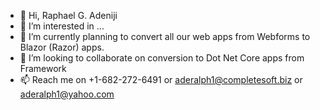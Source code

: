 - 👋 Hi, Raphael G. Adeniji
- 👀 I’m interested in ...
- 🌱 I’m currently planning to convert all our web apps from Webforms to Blazor (Razor) apps.
- 💞️ I’m looking to collaborate on conversion to Dot Net Core apps from Framework
- 📫 Reach me on +1-682-272-6491 or aderalph1@completesoft.biz or aderalph1@yahoo.com

